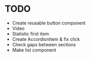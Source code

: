 # TODO

- Create reusable button component
- Video
- Statistic first item
- Create AccordionItem & fix click
- Check gaps between sections
- Make list component

